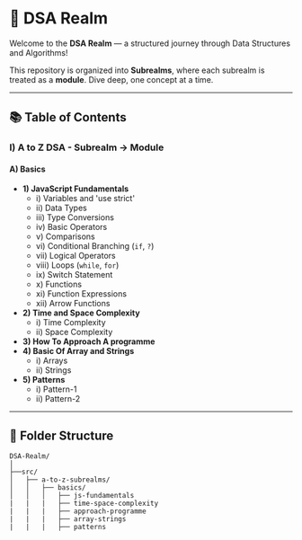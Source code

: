 # 🌟 DSA Realm

Welcome to the **DSA Realm** — a structured journey through Data Structures and Algorithms!

This repository is organized into **Subrealms**, where each subrealm is treated as a **module**. Dive deep, one concept at a time.

---

## 📚 Table of Contents

### I) A to Z DSA - Subrealm → Module

#### A) Basics

- **1) JavaScript Fundamentals**
  - i) Variables and 'use strict'
  - ii) Data Types
  - iii) Type Conversions
  - iv) Basic Operators
  - v) Comparisons
  - vi) Conditional Branching (`if`, `?`)
  - vii) Logical Operators
  - viii) Loops (`while`, `for`)
  - ix) Switch Statement
  - x) Functions
  - xi) Function Expressions
  - xii) Arrow Functions
- **2) Time and Space Complexity**
  - i) Time Complexity
  - ii) Space Complexity
- **3) How To Approach A programme**
- **4) Basic Of Array and Strings**
  - i) Arrays
  - ii) Strings
- **5) Patterns**
  - i) Pattern-1
  - ii) Pattern-2
---

## 📂 Folder Structure

```text
DSA-Realm/
│
├──src/
│   ├── a-to-z-subrealms/
│   │   ├── basics/
│   │   │   ├── js-fundamentals
|   |   |   ├── time-space-complexity
|   |   |   ├── approach-programme
|   |   |   ├── array-strings
|   |   |   ├── patterns